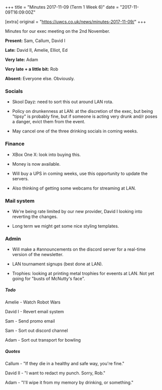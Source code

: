 +++
title = "Minutes 2017-11-09 (Term 1 Week 6)"
date = "2017-11-09T16:09:00Z"

[extra]
original = "https://uwcs.co.uk/news/minutes-2017-11-09/"
+++

<p>Minutes for our exec meeting on the 2nd November.</p>

<!-- more -->

**Present:** Sam, Callum, David I

**Late:** David II, Amelie, Elliot, Ed

**Very late:** Adam

**Very late + a little bit:** Rob

**Absent:** Everyone else. Obviously.

  

### **Socials**

- Skool Dayz: need to sort this out around LAN rota.

- Policy on drunkenness at LAN: at the discretion of the exec, but being "tipsy" is probably fine, but if someone is acting very drunk and/r poses a danger, evict them from the event.

- May cancel one of the three drinking socials in coming weeks.

  

### **Finance**

- XBox One X: look into buying this.

- Money is now available.

- Will buy a UPS in coming weeks, use this opportunity to update the servers.

- Also thinking of getting some webcams for streaming at LAN.

  

### **Mail system**

- We're being rate limited by our new provider, David I looking into reverting the changes.

- Long term we might get some nice styling templates.

  

### **Admin**

- Will make a \#announcements on the discord server for a real-time version of the newsletter.

- LAN tournament signups (best done at LAN).

- Trophies: looking at printing metal trophies for eveents at LAN. Not yet going for "busts of McNutty's face".

  

##### **Todo**

Amelie - Watch Robot Wars

David I - Revert email system

Sam - Send promo email

Sam - Sort out discord channel

Adam - Sort out transport for bowling

  

##### **Quotes**

Callum - "If they die in a healthy and safe way, you're fine."

David II - "I want to redact my punch. Sorry, Rob."

Adam - "I'll wipe it from my memory by drinking, or something."


